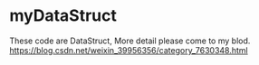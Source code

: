 # myDataStruct
 These code are DataStruct, More detail please come to my blod. https://blog.csdn.net/weixin_39956356/category_7630348.html
